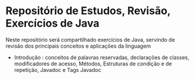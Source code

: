 # Repositório de Estudos, Revisão, Exercícios de Java

Neste repositório será compartilhado exercícios de Java, servindo de revisão dos principais conceitos e aplicações da linguagem

- Introdução : conceitos de palavras reservadas, declarações de classes, modificadores de acesso, Métodos, Estruturas de condição e de repetição, Javadoc e Tags Javadoc